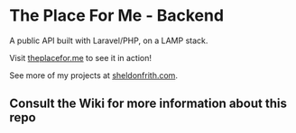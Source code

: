 # The Place For Me - Backend

A public API built with Laravel/PHP, on a LAMP stack.

Visit [theplacefor.me](https://theplacefor.me) to see it in action!

See more of my projects at [sheldonfrith.com](https://sheldonfrith.com).

## Consult the Wiki for more information about this repo
